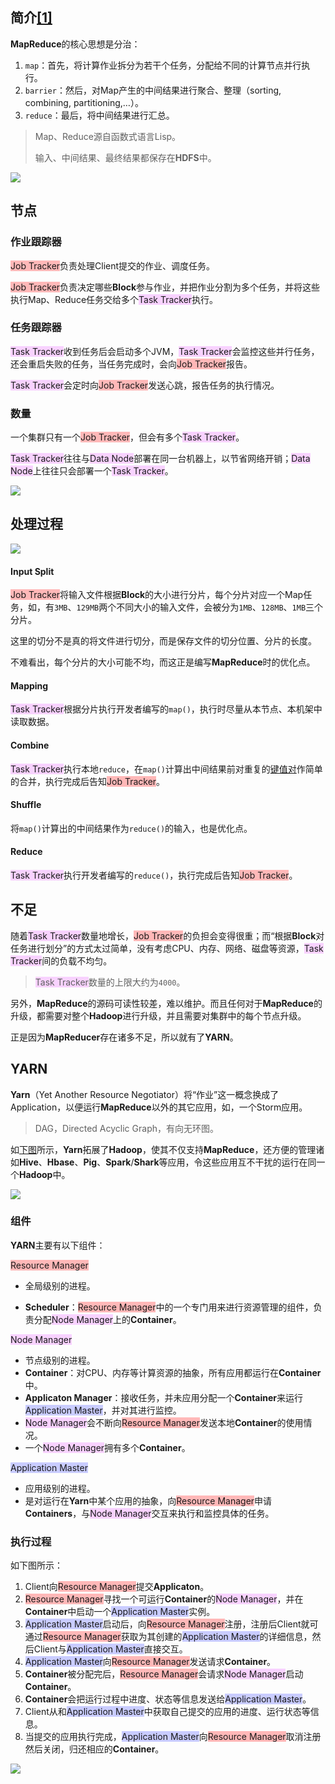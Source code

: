 ## 简介[[1]](https://cloud.tencent.com/developer/article/1431491#MapReduce运行原理)

**MapReduce**的核心思想是分治：

1. `map`：首先，将计算作业拆分为若干个任务，分配给不同的计算节点并行执行。
2. `barrier`：然后，对Map产生的中间结果进行聚合、整理（sorting, combining, partitioning,…）。
3. `reduce`：最后，将中间结果进行汇总。

> Map、Reduce源自函数式语言Lisp。
>
> 输入、中间结果、最终结果都保存在**HDFS**中。

![](../images/9/map-reduce-framework.png)

## 节点

### 作业跟踪器

<span style=background:#ffb8b8>Job Tracker</span>负责处理Client提交的作业、调度任务。

<span style=background:#ffb8b8>Job Tracker</span>负责决定哪些**Block**参与作业，并把作业分割为多个任务，并将这些执行Map、Reduce任务交给多个<span style=background:#f8d2ff>Task Tracker</span>执行。

### 任务跟踪器

<span style=background:#f8d2ff>Task Tracker</span>收到任务后会启动多个JVM，<span style=background:#f8d2ff>Task Tracker</span>会监控这些并行任务，还会重启失败的任务，当任务完成时，会向<span style=background:#ffb8b8>Job Tracker</span>报告。

<span style=background:#f8d2ff>Task Tracker</span>会定时向<span style=background:#ffb8b8>Job Tracker</span>发送心跳，报告任务的执行情况。

### 数量

一个集群只有一个<span style=background:#ffb8b8>Job Tracker</span>，但会有多个<span style=background:#f8d2ff>Task Tracker</span>。

<span style=background:#f8d2ff>Task Tracker</span>往往与<span style=background:#f8d2ff>Data Node</span>部署在同一台机器上，以节省网络开销；<span style=background:#f8d2ff>Data Node</span>上往往只会部署一个<span style=background:#f8d2ff>Task Tracker</span>。

![](../images/9/hadoop-node.svg)



## 处理过程

![](../images/9/map-reduce-processing.png)

#### Input Split

<span style=background:#ffb8b8>Job Tracker</span>将输入文件根据**Block**的大小进行分片，每个分片对应一个Map任务，如，有`3MB`、`129MB`两个不同大小的输入文件，会被分为`1MB`、`128MB`、`1MB`三个分片。

这里的切分不是真的将文件进行切分，而是保存文件的切分位置、分片的长度。

不难看出，每个分片的大小可能不均，而这正是编写**MapReduce**时的优化点。

#### Mapping

<span style=background:#f8d2ff>Task Tracker</span>根据分片执行开发者编写的`map()`，执行时尽量从本节点、本机架中读取数据。

#### Combine

<span style=background:#f8d2ff>Task Tracker</span>执行本地`reduce`，在`map()`计算出中间结果前对重复的<u>键值对</u>作简单的合并，执行完成后告知<span style=background:#ffb8b8>Job Tracker</span>。

#### Shuffle

将`map()`计算出的中间结果作为`reduce()`的输入，也是优化点。

#### Reduce

<span style=background:#f8d2ff>Task Tracker</span>执行开发者编写的`reduce()`，执行完成后告知<span style=background:#ffb8b8>Job Tracker</span>。



## 不足

随着<span style=background:#f8d2ff>Task Tracker</span>数量地增长，<span style=background:#ffb8b8>Job Tracker</span>的负担会变得很重；而“根据**Block**对任务进行划分”的方式太过简单，没有考虑CPU、内存、网络、磁盘等资源，<span style=background:#f8d2ff>Task Tracker</span>间的负载不均匀。

> <span style=background:#f8d2ff>Task Tracker</span>数量的上限大约为`4000`。

另外，**MapReduce**的源码可读性较差，难以维护。而且任何对于**MapReduce**的升级，都需要对整个**Hadoop**进行升级，并且需要对集群中的每个节点升级。

正是因为**MapReducer**存在诸多不足，所以就有了**YARN**。



## YARN

**Yarn**（Yet Another Resource Negotiator）将“作业”这一概念换成了Application，以便运行**MapReduce**以外的其它应用，如，一个Storm应用。

> DAG，Directed Acyclic Graph，有向无环图。

如[下图](https://blog.csdn.net/suifeng3051/article/details/49486927)所示，**Yarn**拓展了**Hadoop**，使其不仅支持**MapReduce**，还方便的管理诸如**Hive**、**Hbase**、**Pig**、**Spark**/**Shark**等应用，令这些应用互不干扰的运行在同一个**Hadoop**中。

![](../images/9/yarn-function.png)

### 组件

**YARN**主要有以下组件：

<span style=background:#ffb8b8>Resource Manager</span>

- 全局级别的进程。

- **Scheduler**：<span style=background:#ffb8b8>Resource Manager</span>中的一个专门用来进行资源管理的组件，负责分配<span style=background:#f8d2ff>Node Manager</span>上的**Container**。

<span style=background:#f8d2ff>Node Manager</span>

- 节点级别的进程。
- **Container**：对CPU、内存等计算资源的抽象，所有应用都运行在**Container**中。
- **Applicaton Manager**：接收任务，并未应用分配一个**Container**来运行<span style=background:#c9ccff>Application Master</span>，并对其进行监控。
- <span style=background:#f8d2ff>Node Manager</span>会不断向<span style=background:#ffb8b8>Resource Manager</span>发送本地**Container**的使用情况。
- 一个<span style=background:#f8d2ff>Node Manager</span>拥有多个**Container**。

<span style=background:#c9ccff>Application Master</span>

- 应用级别的进程。
- 是对运行在**Yarn**中某个应用的抽象，向<span style=background:#ffb8b8>Resource Manager</span>申请**Containers**，与<span style=background:#f8d2ff>Node Manager</span>交互来执行和监控具体的任务。

### 执行过程

如下图所示：

1. Client向<span style=background:#ffb8b8>Resource Manager</span>提交**Applicaton**。
2. <span style=background:#ffb8b8>Resource Manager</span>寻找一个可运行**Container**的<span style=background:#f8d2ff>Node Manager</span>，并在**Container**中启动一个<span style=background:#c9ccff>Application Master</span>实例。
3. <span style=background:#c9ccff>Application Master</span>启动后，向<span style=background:#ffb8b8>Resource Manager</span>注册，注册后Client就可通过<span style=background:#ffb8b8>Resource Manager</span>获取为其创建的<span style=background:#c9ccff>Application Master</span>的详细信息，然后Client与<span style=background:#c9ccff>Application Master</span>直接交互。
4. <span style=background:#c9ccff>Application Master</span>向<span style=background:#ffb8b8>Resource Manager</span>发送请求**Container**。
5. **Container**被分配完后，<span style=background:#ffb8b8>Resource Manager</span>会请求<span style=background:#f8d2ff>Node Manager</span>启动**Container**。
6. **Container**会把运行过程中进度、状态等信息发送给<span style=background:#c9ccff>Application Master</span>。
7. Client从和<span style=background:#c9ccff>Application Master</span>中获取自己提交的应用的进度、运行状态等信息。
8. 当提交的应用执行完成，<span style=background:#c9ccff>Application Master</span>向<span style=background:#ffb8b8>Resource Manager</span>取消注册然后关闭，归还相应的**Container**。

![](../images/9/yarn-node.png)
